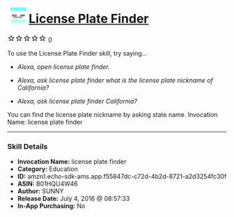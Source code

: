 # &nbsp;<img src="skill_icon" alt="License Plate Finder icon" width="36"> [License Plate Finder](http://alexa.amazon.com/#skills/amzn1.echo-sdk-ams.app.f55847dc-c72d-4b2d-8721-a2d3254fc30f)
![0 stars](../../images/ic_star_border_black_18dp_1x.png)![0 stars](../../images/ic_star_border_black_18dp_1x.png)![0 stars](../../images/ic_star_border_black_18dp_1x.png)![0 stars](../../images/ic_star_border_black_18dp_1x.png)![0 stars](../../images/ic_star_border_black_18dp_1x.png) 0

To use the License Plate Finder skill, try saying...

* *Alexa, open license plate finder.*

* *Alexa, ask license plate finder what is the license plate nickname of California?*

* *Alexa, ask license plate finder California?*

You can find the license plate nickname by asking state name.
Invocation Name: license plate finder

***

### Skill Details

* **Invocation Name:** license plate finder
* **Category:** Education
* **ID:** amzn1.echo-sdk-ams.app.f55847dc-c72d-4b2d-8721-a2d3254fc30f
* **ASIN:** B01HQU4W46
* **Author:** SUNNY
* **Release Date:** July 4, 2016 @ 08:57:33
* **In-App Purchasing:** No
